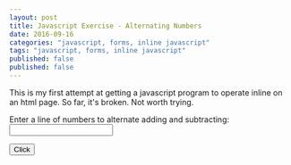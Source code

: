 ```yaml
---
layout: post
title: Javascript Exercise - Alternating Numbers
date: 2016-09-16
categories: "javascript, forms, inline javascript"
tags: "javascript, forms, inline javascript"
published: false
published: false
---
```


This is my first attempt at getting a javascript program to operate inline on an html page. So far, it's broken. Not worth trying.

<body>
<form name="myform" action="" method="get">Enter a line of numbers to alternate adding and subtracting: <br>
<input type="text" name="inputbox" value=""><p>
<input type="button" name="button" Value="Click" onClick="alternator(form.inputbox.value)">
</form>

<script language="JavaScript">

function testResults (form) {
    var testVar = form.inputbox.value;
    alert ("You typed: " + TestVar);
}

function sumOf(array) {
	var sum = 0;
	for(var i=0; i<array.length; i++) {
		sum += array[i];
	}
	return sum;
}

function alternator(form) {
	var array = form.inputbox.value
	var newArray = [array[0], array[1]];
	var result = null;
	var i=2;
	while(i<array.length) {
		if(i % 2 === 0) {
			newArray[i] = (array[i]) * -1;
			}	
		if(i % 2 !== 0) {
			newArray[i] = (array[i]);
			}
		i++;
		}
		result = sumOf(newArray);
	alert (result);
}




</script>
